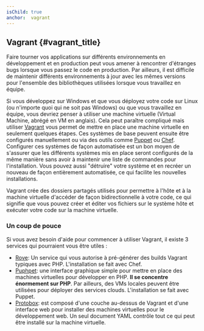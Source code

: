 ```yaml
---
isChild: true
anchor:  vagrant
---
```


## Vagrant {#vagrant_title}

Faire tourner vos applications sur différents environnements en développement et en production peut vous amener à 
rencontrer d'étranges bugs lorsque vous passez le code en production. Par ailleurs, il est difficile de maintenir 
différents environnements à jour avec les mêmes versions pour l'ensemble des bibliothèques utilisées lorsque vous 
travaillez en équipe.

Si vous développez sur Windows et que vous déployez votre code sur Linux (ou n'importe quoi qui ne soit pas Windows) 
ou que vous travaillez en équipe, vous devriez penser à utiliser une machine virtuelle (Virtual Machine, abrégé en VM
en anglais). Cela peut paraître compliqué mais utiliser [Vagrant][vagrant] vous permet de mettre en place une machine
virtuelle en seulement quelques étapes. 
Ces systèmes de base peuvent ensuite être configurés manuellement ou via des outils comme [Puppet][puppet] ou 
[Chef][chef]. Configurer ces systèmes de façon automatisée est un bon moyen de s'assurer que les différents systèmes 
mis en place seront configurés de la même manière sans avoir à maintenir une liste de commandes pour l'installation. 
Vous pouvez aussi "détruire" votre système et en recréer un nouveau de façon entièrement automatisée, ce qui facilite 
les nouvelles installations.

Vagrant crée des dossiers partagés utilisés pour permettre à l'hôte et à la machine virtuelle d'accéder 
de façon bidirectionnelle à votre code, ce qui signifie que vous pouvez créer et éditer vos fichiers sur le système 
hôte et exécuter votre code sur la machine virtuelle.

### Un coup de pouce

Si vous avez besoin d'aide pour commencer à utiliser Vagrant, il existe 3 services qui pourraient vous être utiles :

- [Rove][rove]: Un service qui vous autorise à pré-générer des builds Vagrant typiques avec PHP. L'installation se fait 
avec Chef.
- [Puphpet][puphpet]: une interface graphique simple pour mettre en place des machines virtuelles pour développer en PHP.
 **Il se concentre énormement sur PHP**. Par ailleurs, des VMs locales peuvent être utilisées pour déployer des services 
clouds. L'installation se fait avec Puppet.
- [Protobox][protobox]: est composé d'une couche au-dessus de Vagrant et d'une interface web pour installer des machines 
virtuelles pour le développement web. Un seul document YAML contrôle tout ce qui peut être installé sur la machine 
virtuelle.

[vagrant]: http://vagrantup.com/
[puppet]: http://www.puppetlabs.com/
[chef]: http://www.opscode.com/
[rove]: http://rove.io/
[puphpet]: https://puphpet.com/
[protobox]: http://getprotobox.com/
